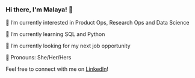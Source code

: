 ### Hi there, I'm Malaya! 👋

🔭 I’m currently interested in Product Ops, Research Ops and Data Science

🌱 I’m currently learning SQL and Python

👀 I’m currently looking for my next job opportunity 

🌺 Pronouns: She/Her/Hers

Feel free to connect with me on [LinkedIn](https://www.linkedin.com/in/malaya-m/)!
